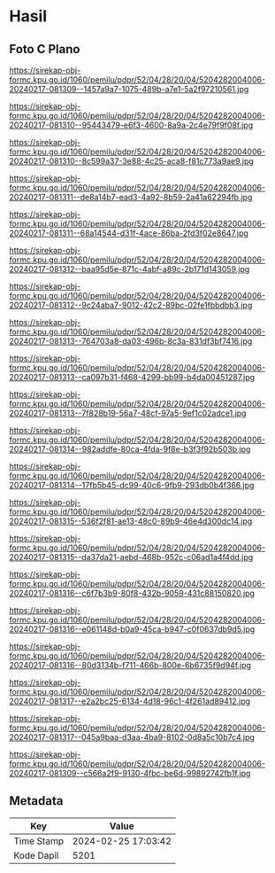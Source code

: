 # Hasil

## Foto C Plano

https://sirekap-obj-formc.kpu.go.id/1060/pemilu/pdpr/52/04/28/20/04/5204282004006-20240217-081309--1457a9a7-1075-489b-a7e1-5a2f97210561.jpg

https://sirekap-obj-formc.kpu.go.id/1060/pemilu/pdpr/52/04/28/20/04/5204282004006-20240217-081310--95443479-e6f3-4600-8a9a-2c4e79f9f08f.jpg

https://sirekap-obj-formc.kpu.go.id/1060/pemilu/pdpr/52/04/28/20/04/5204282004006-20240217-081310--8c599a37-3e88-4c25-aca8-f81c773a9ae9.jpg

https://sirekap-obj-formc.kpu.go.id/1060/pemilu/pdpr/52/04/28/20/04/5204282004006-20240217-081311--de8a14b7-ead3-4a92-8b59-2a41a62294fb.jpg

https://sirekap-obj-formc.kpu.go.id/1060/pemilu/pdpr/52/04/28/20/04/5204282004006-20240217-081311--68a14544-d31f-4ace-86ba-2fd3f02e8647.jpg

https://sirekap-obj-formc.kpu.go.id/1060/pemilu/pdpr/52/04/28/20/04/5204282004006-20240217-081312--baa95d5e-871c-4abf-a89c-2b171d143059.jpg

https://sirekap-obj-formc.kpu.go.id/1060/pemilu/pdpr/52/04/28/20/04/5204282004006-20240217-081312--9c24aba7-9012-42c2-89bc-02fe1fbbdbb3.jpg

https://sirekap-obj-formc.kpu.go.id/1060/pemilu/pdpr/52/04/28/20/04/5204282004006-20240217-081313--764703a8-da03-496b-8c3a-831df3bf7416.jpg

https://sirekap-obj-formc.kpu.go.id/1060/pemilu/pdpr/52/04/28/20/04/5204282004006-20240217-081313--ca097b31-f468-4299-bb99-b4da00451287.jpg

https://sirekap-obj-formc.kpu.go.id/1060/pemilu/pdpr/52/04/28/20/04/5204282004006-20240217-081313--7f828b19-56a7-48cf-97a5-9ef1c02adce1.jpg

https://sirekap-obj-formc.kpu.go.id/1060/pemilu/pdpr/52/04/28/20/04/5204282004006-20240217-081314--982addfe-80ca-4fda-9f8e-b3f3f92b503b.jpg

https://sirekap-obj-formc.kpu.go.id/1060/pemilu/pdpr/52/04/28/20/04/5204282004006-20240217-081314--17fb5b45-dc99-40c6-9fb9-293db0b4f366.jpg

https://sirekap-obj-formc.kpu.go.id/1060/pemilu/pdpr/52/04/28/20/04/5204282004006-20240217-081315--536f2f81-ae13-48c0-89b9-46e4d300dc14.jpg

https://sirekap-obj-formc.kpu.go.id/1060/pemilu/pdpr/52/04/28/20/04/5204282004006-20240217-081315--da37da21-aebd-468b-952c-c06ad1a4f4dd.jpg

https://sirekap-obj-formc.kpu.go.id/1060/pemilu/pdpr/52/04/28/20/04/5204282004006-20240217-081316--c6f7b3b9-80f8-432b-9059-431c88150820.jpg

https://sirekap-obj-formc.kpu.go.id/1060/pemilu/pdpr/52/04/28/20/04/5204282004006-20240217-081316--e061148d-b0a9-45ca-b947-c0f0637db9d5.jpg

https://sirekap-obj-formc.kpu.go.id/1060/pemilu/pdpr/52/04/28/20/04/5204282004006-20240217-081316--80d3134b-f711-466b-800e-6b6735f9d94f.jpg

https://sirekap-obj-formc.kpu.go.id/1060/pemilu/pdpr/52/04/28/20/04/5204282004006-20240217-081317--e2a2bc25-6134-4d18-96c1-4f261ad89412.jpg

https://sirekap-obj-formc.kpu.go.id/1060/pemilu/pdpr/52/04/28/20/04/5204282004006-20240217-081317--045a9baa-d3aa-4ba9-8102-0d8a5c10b7c4.jpg

https://sirekap-obj-formc.kpu.go.id/1060/pemilu/pdpr/52/04/28/20/04/5204282004006-20240217-081309--c566a2f9-9130-4fbc-be6d-99892742fb1f.jpg


## Metadata

| Key        | Value               |
| ---------- | ------------------- |
| Time Stamp | 2024-02-25 17:03:42 |
| Kode Dapil | 5201                |



